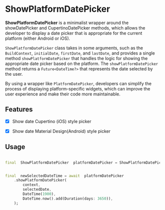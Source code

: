 # ShowPlatformDatePicker

  

**ShowPlatformDatePicker** is a minimalist wrapper around the showDatePicker and CupertinoDatePicker methods, which allows the developer to display a date picker that is appropriate for the current platform (either Android or iOS).

`ShowPlatformDatePicker` class takes in some arguments, such as the `BuildContext`, `initialDate`, `firstDate`, and `lastDate`, and provides a single method `showPlatformDatePicker` that handles the logic for showing the appropriate date picker based on the platform. The `showPlatformDatePicker` method returns a `Future<DateTime?>` that represents the date selected by the user.

By using a wrapper like `PlatformDatePicker`, developers can simplify the process of displaying platform-specific widgets, which can improve the user experience and make their code more maintainable.

  

## Features

  
 - [x] Show date Cupertino (iOS) style picker
 - [x] Show date Material Design(Android) style picker

  
## Usage  

```dart

final  ShowPlatformDatePicker  platformDatePicker = ShowPlatformDatePicker(buildContext: context);


final  newSelectedDateTime = await  platformDatePicker
	.showPlatformDatePicker(
		context,
		selectedDate,
		DateTime(1900),
		DateTime.now().add(Duration(days: 3650)),
	);

```
